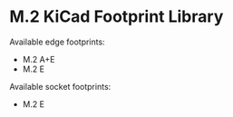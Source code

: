 # M.2 KiCad Footprint Library

Available edge footprints:
- M.2 A+E
- M.2 E

Available socket footprints:
- M.2 E

